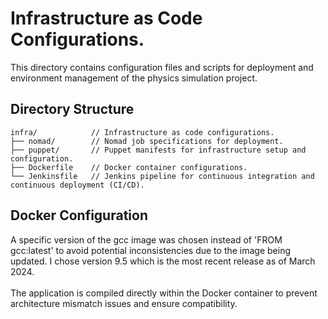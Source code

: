 # Infrastructure as Code Configurations.

This directory contains configuration files and scripts for deployment and environment management of the physics simulation project.

## Directory Structure
```
infra/            // Infrastructure as code configurations.
├── nomad/        // Nomad job specifications for deployment.
├── puppet/       // Puppet manifests for infrastructure setup and configuration.
├── Dockerfile    // Docker container configurations.
└── Jenkinsfile   // Jenkins pipeline for continuous integration and continuous deployment (CI/CD).
```

## Docker Configuration

A specific version of the gcc image was chosen instead of 'FROM gcc:latest' to avoid potential inconsistencies due to the image being updated. I chose version 9.5 which is the most recent release as of March 2024. <br>
<br>
The application is compiled directly within the Docker container to prevent architecture mismatch issues and ensure compatibility.
